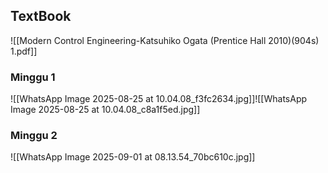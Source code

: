 ## TextBook
![[Modern Control Engineering-Katsuhiko Ogata (Prentice Hall 2010)(904s) 1.pdf]]
### Minggu 1
![[WhatsApp Image 2025-08-25 at 10.04.08_f3fc2634.jpg]]![[WhatsApp Image 2025-08-25 at 10.04.08_c8a1f5ed.jpg]]

### Minggu 2
![[WhatsApp Image 2025-09-01 at 08.13.54_70bc610c.jpg]]